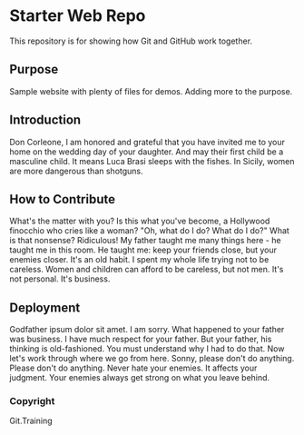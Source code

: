 # Starter Web Repo

This repository is for showing how Git and GitHub work together.

## Purpose

Sample website with plenty of files for demos.  Adding more to the purpose.

## Introduction
Don Corleone, I am honored and grateful that you have invited me to your home on the wedding day of your daughter. And may their first child be a masculine child. It means Luca Brasi sleeps with the fishes. In Sicily, women are more dangerous than shotguns.

## How to Contribute
What's the matter with you? Is this what you've become, a Hollywood finocchio who cries like a woman? "Oh, what do I do? What do I do?" What is that nonsense? Ridiculous! My father taught me many things here - he taught me in this room. He taught me: keep your friends close, but your enemies closer. It's an old habit. I spent my whole life trying not to be careless. Women and children can afford to be careless, but not men. It's not personal. It's business.

## Deployment
Godfather ipsum dolor sit amet. I am sorry. What happened to your father was business. I have much respect for your father. But your father, his thinking is old-fashioned. You must understand why I had to do that. Now let's work through where we go from here. Sonny, please don't do anything. Please don't do anything. Never hate your enemies. It affects your judgment. Your enemies always get strong on what you leave behind.

### Copyright

Git.Training